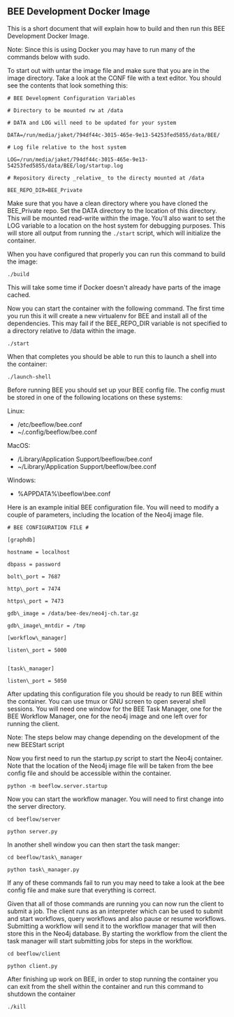 ## BEE Development Docker Image

This is a short document that will explain how to build and then run
this BEE Development Docker Image.

Note: Since this is using Docker you may have to run many of the commands below
with sudo.

To start out with untar the image file and make sure that you are in the
image directory. Take a look at the CONF file with a text editor. You should see
the contents that look something this:

```
# BEE Development Configuration Variables

# Directory to be mounted rw at /data

# DATA and LOG will need to be updated for your system

DATA=/run/media/jaket/794df44c-3015-465e-9e13-54253fed5855/data/BEE/

# Log file relative to the host system

LOG=/run/media/jaket/794df44c-3015-465e-9e13-54253fed5855/data/BEE/log/startup.log

# Repository directy _relative_ to the directy mounted at /data

BEE_REPO_DIR=BEE_Private
```

Make sure that you have a clean directory where you have cloned the BEE\_Private
repo. Set the DATA directory to the location of this directory. This will be
mounted read-write within the image. You'll also want to set the LOG variable to
a location on the host system for debugging purposes. This will store all output
from running the `./start` script, which will initialize the container.

When you have configured that properly you can run this command to build the image:

```
./build
```

This will take some time if Docker doesn't already have parts of the image
cached.

Now you can start the container with the following command. The first time you
run this it will create a new virtualenv for BEE and install all of the
dependencies. This may fail if the BEE\_REPO\_DIR variable is not specified to
a directory relative to /data within the image.

```
./start
```

When that completes you should be able to run this to launch a shell into the
container:

```
./launch-shell
```

Before running BEE you should set up your BEE config file. The config must be
stored in one of the following locations on these systems:

Linux:

- /etc/beeflow/bee.conf
- ~/.config/beeflow/bee.conf

MacOS:

- /Library/Application Support/beeflow/bee.conf
- ~/Library/Application Support/beeflow/bee.conf

Windows:

- %APPDATA%\beeflow\bee.conf

Here is an example initial BEE configuration file. You will need to modify
a couple of parameters, including the location of the Neo4j image file.

```
# BEE CONFIGURATION FILE #

[graphdb]

hostname = localhost

dbpass = password

bolt\_port = 7687

http\_port = 7474

https\_port = 7473

gdb\_image = /data/bee-dev/neo4j-ch.tar.gz

gdb\_image\_mntdir = /tmp

[workflow\_manager]

listen\_port = 5000


[task\_manager]

listen\_port = 5050
```

After updating this configuration file you should be ready to run BEE within
the container. You can use tmux or GNU screen to open several shell sessions.
You will need one window for the BEE Task Manager, one for the BEE Workflow
Manager, one for the neo4j image and one left over for running the client.

Note: The steps below may change depending on the development of the new
BEEStart script

Now you first need to run the startup.py script to start the Neo4j container.
Note that the location of the Neo4j image file will be taken from the bee config
file and should be accessible within the container.

```
python -m beeflow.server.startup
```

Now you can start the workflow manager. You will need to first change
into the server directory.

```
cd beeflow/server

python server.py
```

In another shell window you can then start the task manger:

```
cd beeflow/task\_manager

python task\_manager.py
```

If any of these commands fail to run you may need to take a look at the bee
config file and make sure that everything is correct.

Given that all of those commands are running you can now run the client to
submit a job. The client runs as an interpreter which can be used to submit
and start workflows, query workflows and also pause or resume workflows.
Submitting a workflow will send it to the workflow manager that will then
store this in the Neo4j database. By starting the workflow from the client
the task manager will start submitting jobs for steps in the workflow. 

```
cd beeflow/client

python client.py
```

After finishing up work on BEE, in order to stop running the container you
can exit from the shell within the container and run this command to shutdown
the container

```
./kill
```

